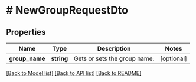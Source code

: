 # # NewGroupRequestDto

## Properties

Name | Type | Description | Notes
------------ | ------------- | ------------- | -------------
**group_name** | **string** | Gets or sets the group name. | [optional]

[[Back to Model list]](../../README.md#models) [[Back to API list]](../../README.md#endpoints) [[Back to README]](../../README.md)
